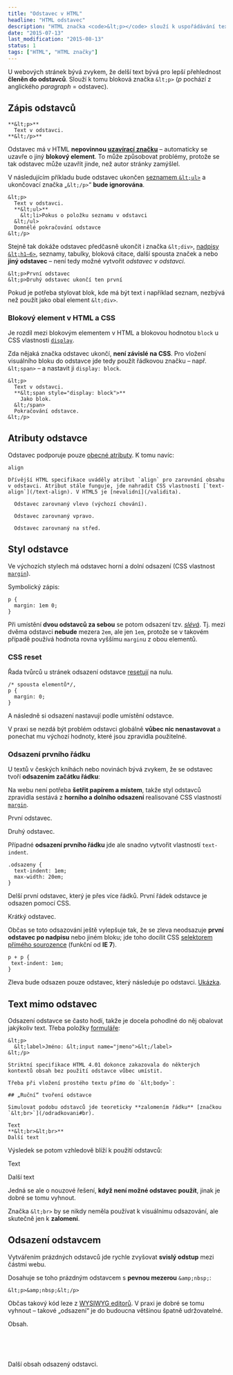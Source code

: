 ```yaml
---
title: "Odstavec v HTML"
headline: "HTML odstavec"
description: "HTML značka <code>&lt;p></code> slouží k uspořádávání textu do odstavců."
date: "2015-07-13"
last_modification: "2015-08-13"
status: 1
tags: ["HTML", "HTML značky"]
---
```


U webových stránek bývá zvykem, že delší text bývá pro lepší přehlednost **členěn do odstavců**. Slouží k tomu bloková značka `&lt;p>` (*p* pochází z anglického *paragraph* = odstavec).

## Zápis odstavců

```
**&lt;p>**
  Text v odstavci.
**&lt;/p>**
```

Odstavec má v HTML **nepovinnou [uzavírací značku](/html-znacky#koncova-volitelna)** – automaticky se uzavře o jiný **blokový element**. To může způsobovat problémy, protože se tak odstavec může uzavřít jinde, než autor stránky zamýšlel.

V následujícím příkladu bude odstavec ukončen [seznamem `&lt;ul>`](/seznamy#ul) a ukončovací značka „`&lt;/p>`“ **bude ignorována**.

```
&lt;p>
  Text v odstavci.
  **&lt;ul>**
    &lt;li>Pokus o položku seznamu v odstavci
  &lt;/ul>
  Domnělé pokračování odstavce
&lt;/p>
```

Stejně tak dokáže odstavec předčasně ukončit i značka `&lt;div>`, [nadpisy `&lt;h1–6>`](/nadpisy), seznamy, tabulky, bloková citace, další spousta značek a nebo **jiný odstavec** – není tedy možné vytvořit *odstavec v odstavci*.

```
&lt;p>První odstavec
&lt;p>Druhý odstavec ukončí ten první
```

Pokud je potřeba stylovat blok, kde má být text i například seznam, nezbývá než použít jako obal element `&lt;div>`.

### Blokový element v HTML a CSS

Je rozdíl mezi blokovým elementem v HTML a blokovou hodnotou `block` u CSS vlastnosti [`display`](/display).

Zda nějaká značka odstavec ukončí, **není závislé na CSS**. Pro vložení visuálního bloku do odstavce jde tedy použít řádkovou značku – např. `&lt;span>` – a nastavit ji `display: block`.

```
&lt;p>
  Text v odstavci.
  **&lt;span style="display: block">**
    Jako blok.
  &lt;/span>
  Pokračování odstavce.
&lt;/p>
```

## Atributy odstavce

Odstavec podporuje pouze [obecné atributy](/obecne-atributy). K tomu navíc:

  `align`
  
    Dřívější HTML specifikace uváděly atribut `align` pro zarovnání obsahu v odstavci. Atribut stále funguje, jde nahradit CSS vlastností [`text-align`](/text-align). V HTML5 je [nevalidní](/validita).

      Odstavec zarovnaný vlevo (výchozí chování).

      Odstavec zarovnaný vpravo.

      Odstavec zarovnaný na střed.

## Styl odstavce

Ve výchozích stylech má odstavec horní a dolní odsazení (CSS vlastnost [`margin`](/margin)).

Symbolický zápis:

```
p {
  margin: 1em 0;
}
```

Při umístění **dvou odstavců za sebou** se potom odsazení tzv. [*slévá*](/margin#spojovani). Tj. mezi dvěma odstavci **nebude** mezera `2em`, ale jen `1em`, protože se v takovém případě používá hodnota rovna vyššímu `margin`u z obou elementů.

### CSS reset

Řada tvůrců u stránek odsazení odstavce [resetují](/css-reset) na nulu.

```
/* spousta elementů*/, 
p {
  margin: 0;
}
```

A následně si odsazení nastavují podle umístění odstavce.

V praxi se nezdá být problém odstavci globálně **vůbec nic nenastavovat** a ponechat mu výchozí hodnoty, které jsou zpravidla použitelné.

### Odsazení prvního řádku

U textů v českých knihách nebo novinách bývá zvykem, že se odstavec tvoří **odsazením začátku řádku**:

Na webu není potřeba **šetřit papírem a místem**, takže styl odstavců zpravidla sestává z **horního a dolního odsazení** realisované CSS vlastností [`margin`](/margin).

  První odstavec.

  Druhý odstavec.

Případné **odsazení prvního řádku** jde ale snadno vytvořit vlastností `text-indent`.

    .odsazeny {
      text-indent: 1em;
      max-width: 20em;
    }
  
  Delší první odstavec, který je přes více řádků. První řádek odstavce je odsazen pomocí CSS.

  Krátký odstavec.

Občas se toto odsazování ještě vylepšuje tak, že se zleva neodsazuje **první odstavec po nadpisu** nebo jiném bloku; jde toho docílit CSS [selektorem přímého sourozence](/css-selektory#primy-sourozenec) (funkční od **IE 7**).

```
p + p {
 text-indent: 1em;
}
```

Zleva bude odsazen pouze odstavec, který následuje po odstavci. [Ukázka](http://kod.djpw.cz/efob).

## Text mimo odstavec

Odsazení odstavce se často hodí, takže je docela pohodlné do něj obalovat jakýkoliv text. Třeba položky [formuláře](/formulare):

```
&lt;p>
  &lt;label>Jméno: &lt;input name="jmeno">&lt;/label>
&lt;/p>

Striktní specifikace HTML 4.01 dokonce zakazovala do některých kontextů obsah bez použití odstavce vůbec umístit.

Třeba při vložení prostého textu přímo do `&lt;body>`:

## „Ruční“ tvoření odstavce

Simulovat podobu odstavců jde teoreticky **zalomením řádku** [značkou `&lt;br>`](/odradkovani#br).

Text
**&lt;br>&lt;br>**
Další text
```

Výsledek se potom vzhledově blíží k použití odstavců:

  Text

Další text

Jedná se ale o nouzové řešení, **když není možné odstavec použít**, jinak je dobré se tomu vyhnout.

Značka `&lt;br>` by se nikdy neměla používat k visuálnímu odsazování, ale skutečně jen k **zalomení**.

## Odsazení odstavcem

Vytvářením prázdných odstavců jde rychle zvyšovat **svislý odstup** mezi částmi webu.

Dosahuje se toho prázdným odstavcem s **pevnou mezerou** `&amp;nbsp;`:

```
&lt;p>&amp;nbsp;&lt;/p>
```

Občas takový kód leze z [WYSIWYG editorů](/wysiwyg). V praxi je dobré se tomu vyhnout – takové „odsazení“ je do budoucna většinou špatně udržovatelné.

  Obsah.

  &nbsp;

  &nbsp;

  Další obsah odsazený odstavci.